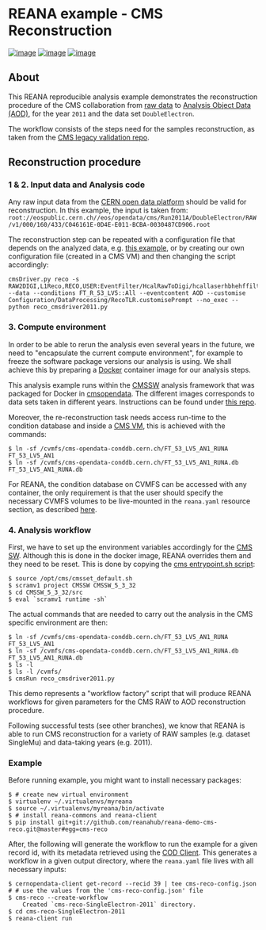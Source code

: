 # REANA example - CMS Reconstruction

[![image](https://img.shields.io/pypi/pyversions/reana-demo-cms-reco.svg)](https://pypi.org/pypi/reana-demo-cms-reco)
[![image](https://img.shields.io/badge/discourse-forum-blue.svg)](https://forum.reana.io)
[![image](https://img.shields.io/github/license/reanahub/reana.svg)](https://github.com/reanahub/reana-demo-cms-reco/blob/master/LICENSE)

## About

This REANA reproducible analysis example demonstrates the reconstruction procedure of the
CMS collaboration from
[raw data](http://opendata.cern.ch/search?page=1&size=20&experiment=CMS&file_type=raw) to
[Analysis Object Data (AOD)](https://twiki.cern.ch/twiki/bin/view/CMSPublic/WorkBookDataFormats#AoD),
for the year `2011` and the data set `DoubleElectron`.

The workflow consists of the steps need for the samples reconstruction, as taken from the
[CMS legacy validation repo](https://github.com/cms-legacydata-validation/RAWToAODValidation/tree/master).

## Reconstruction procedure

### 1 & 2. Input data and Analysis code

Any raw input data from the
[CERN open data platform](http://opendata.cern.ch/search?page=1&size=20&experiment=CMS&type=Dataset&subtype=Collision&subtype=Derived&subtype=Simulated&file_type=raw)
should be valid for reconstruction. In this example, the input is taken from:
`root://eospublic.cern.ch//eos/opendata/cms/Run2011A/DoubleElectron/RAW/v1/000/160/433/C046161E-0D4E-E011-BCBA-0030487CD906.root`

The reconstruction step can be repeated with a configuration file that depends on the
analyzed data, e.g. [this example](http://opendata.cern.ch/record/43), or by creating our
own configuration file (created in a CMS VM) and then changing the script accordingly:

```console
cmsDriver.py reco -s RAW2DIGI,L1Reco,RECO,USER:EventFilter/HcalRawToDigi/hcallaserhbhehffilter2012_cff.hcallLaser2012Filter --data --conditions FT_R_53_LV5::All --eventcontent AOD --customise Configuration/DataProcessing/RecoTLR.customisePrompt --no_exec --python reco_cmsdriver2011.py
```

### 3. Compute environment

In order to be able to rerun the analysis even several years in the future, we need to
"encapsulate the current compute environment", for example to freeze the software package
versions our analysis is using. We shall achieve this by preparing a
[Docker](https://www.docker.com/) container image for our analysis steps.

This analysis example runs within the [CMSSW](http://cms-sw.github.io/) analysis
framework that was packaged for Docker in
[cmsopendata](https://hub.docker.com/u/cmsopendata). The different images corresponds to
data sets taken in different years. Instructions can be found under
[this repo](http://opendata.cern.ch/docs/cms-guide-docker).

Moreover, the re-reconstruction task needs access run-time to the condition database and
inside a
[CMS VM](http://opendata.cern.ch/search?page=1&size=20&q=virtual%20machine&subtype=VM&type=Environment&experiment=CMS),
this is achieved with the commands:

```console
$ ln -sf /cvmfs/cms-opendata-conddb.cern.ch/FT_53_LV5_AN1_RUNA FT_53_LV5_AN1
$ ln -sf /cvmfs/cms-opendata-conddb.cern.ch/FT_53_LV5_AN1_RUNA.db FT_53_LV5_AN1_RUNA.db
```

For REANA, the condition database on CVMFS can be accessed with any container, the only
requirement is that the user should specify the necessary CVMFS volumes to be
live-mounted in the `reana.yaml` resource section, as described
[here](https://reana.readthedocs.io/en/latest/userguide.html#declare-necessary-resources).

### 4. Analysis workflow

First, we have to set up the environment variables accordingly for the
[CMS SW](http://cms-sw.github.io/). Although this is done in the docker image, REANA
overrides them and they need to be reset. This is done by copying the
[cms entrypoint.sh script](https://github.com/clelange/cmssw-docker/blob/master/standalone/entrypoint.sh):

```console
$ source /opt/cms/cmsset_default.sh
$ scramv1 project CMSSW CMSSW_5_3_32
$ cd CMSSW_5_3_32/src
$ eval `scramv1 runtime -sh`
```

The actual commands that are needed to carry out the analysis in the CMS specific
environment are then:

```console
$ ln -sf /cvmfs/cms-opendata-conddb.cern.ch/FT_53_LV5_AN1_RUNA FT_53_LV5_AN1
$ ln -sf /cvmfs/cms-opendata-conddb.cern.ch/FT_53_LV5_AN1_RUNA.db FT_53_LV5_AN1_RUNA.db
$ ls -l
$ ls -l /cvmfs/
$ cmsRun reco_cmsdriver2011.py
```

This demo represents a "workflow factory" script that will produce REANA workflows for
given parameters for the CMS RAW to AOD reconstruction procedure.

Following successful tests (see other branches), we know that REANA is able to run CMS
reconstruction for a variety of RAW samples (e.g. dataset SingleMu) and data-taking years
(e.g. 2011).

### Example

Before running example, you might want to install necessary packages:

```console
$ # create new virtual environment
$ virtualenv ~/.virtualenvs/myreana
$ source ~/.virtualenvs/myreana/bin/activate
$ # install reana-commons and reana-client
$ pip install git+git://github.com/reanahub/reana-demo-cms-reco.git@master#egg=cms-reco
```

After, the following will generate the workflow to run the example for a given record id,
with its metadata retrieved using the
[COD Client](https://github.com/cernopendata/cernopendata-client). This generates a
workflow in a given output directory, where the `reana.yaml` file lives with all
necessary inputs:

```console
$ cernopendata-client get-record --recid 39 | tee cms-reco-config.json
# # use the values from the 'cms-reco-config.json' file
$ cms-reco --create-workflow
    Created `cms-reco-SingleElectron-2011` directory.
$ cd cms-reco-SingleElectron-2011
$ reana-client run
```
